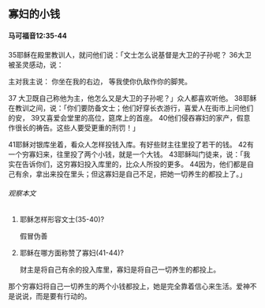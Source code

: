 ## 寡妇的小钱

#### 马可福音12:35-44

35耶稣在殿里教训人，就问他们说：「文士怎么说基督是大卫的子孙呢？ 36大卫被圣灵感动，说：

主对我主说：
你坐在我的右边，
等我使你仇敌作你的脚凳。

37 大卫既自己称他为主，他怎么又是大卫的子孙呢？」众人都喜欢听他。
38耶稣在教训之间，说：「你们要防备文士；他们好穿长衣游行，喜爱人在街市上问他们的安， 39又喜爱会堂里的高位，筵席上的首座。 40他们侵吞寡妇的家产，假意作很长的祷告。这些人要受更重的刑罚！」

41耶稣对银库坐着，看众人怎样投钱入库。有好些财主往里投了若干的钱。 42有一个穷寡妇来，往里投了两个小钱，就是一个大钱。 43耶稣叫门徒来，说：「我实在告诉你们，这穷寡妇投入库里的，比众人所投的更多。 44因为，他们都是自己有余，拿出来投在里头；但这寡妇是自己不足，把她一切养生的都投上了。」

###### 观察本文

1. 耶稣怎样形容文士(35-40)?

    假冒伪善
2. 耶稣在哪方面称赞了寡妇(41-44)?
    财主是将自己有余的投入库里，寡妇是将自己一切养生的都投上。
那个穷寡妇将自己一切养生的两个小钱都投上，她是完全靠着信心来生活。爱神不是说说，而是要有行动的。